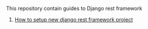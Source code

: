 This repository contain guides to Django rest framework
1. [How to setup new django rest framework project](./How%20to%20setup%20new%20django%20rest%20framework%20project.md)
